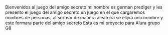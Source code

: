 Bienvenidos al juego del amigo secreto
mi nombre es german prediger y les presento el juego del amigo secreto un juego en el que cargaremos nombres de personas, 
al sortear de manera aleatoria se elijira uno nombre y este formara parte del amigo secreto
Esta es mi proyecto para Alura grupo G8
